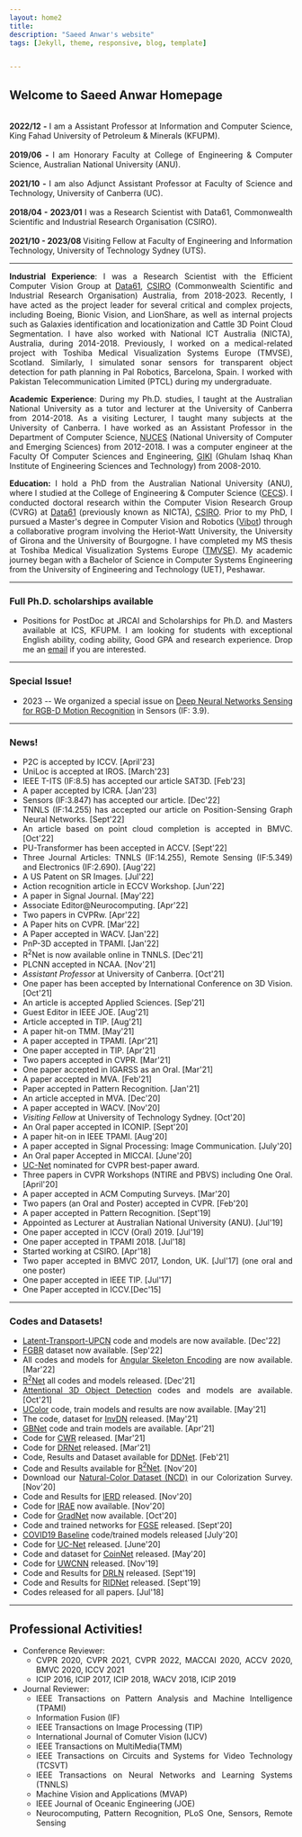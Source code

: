 ```yaml
---
layout: home2
title: 
description: "Saeed Anwar's website"
tags: [Jekyll, theme, responsive, blog, template]


---
```


<h2>
<a id="Biography-page" class="anchor" href="#biography-pages" aria-hidden="true"><span class="octicon octicon-link"></span></a>Welcome to Saeed Anwar Homepage</h2>
<div style="text-align: justify; display: block; margin-right: auto;">
<p>
<br><strong>2022/12 - </strong>I am a Assistant Professor at Information and Computer Science, King Fahad University of Petroleum & Minerals (KFUPM).</br>
<br><strong>2019/06 - </strong>I am Honorary Faculty at College of Engineering & Computer Science, Australian National University (ANU).</br>
<br><strong>2021/10 - </strong>I am also Adjunct Assistant Professor at Faculty of Science and Technology, University of Canberra (UC).</br>
<br><strong>2018/04 - 2023/01 </strong>I was a Research Scientist with Data61, Commonwealth Scientific and Industrial Research Organisation (CSIRO). </br>
<br><strong>2021/10 - 2023/08 </strong>Visiting Fellow at Faculty of Engineering and Information Technology, University of Technology Sydney (UTS).</br>
<hr />
</p>
 
<!--* <strong>Assistant Professor </strong> at Information and Computer Science, King Fahad University of Petroleum & Minerals ([KFUPM](http://www.kfupm.edu.sa/)) 
* <strong>Honorary Faculty </strong> at College of Engineering & Computer Science, Australian National University ([ANU](https://www.anu.edu.au/))
* <strong>Visiting Fellow</strong> at Faculty of Engineering and Information Technology, University of Technology Sydney ([UTS](https://www.uts.edu.au/))
* <strong>Adjunct Assistant Professor</strong> at Faculty of Science and Technology, University of Canberra ([UC](https://www.canberra.edu.au/))-->

<strong>Industrial Experience</strong>: I was a Research Scientist with the Efficient Computer Vision Group at [Data61](http://www.data61.csiro.au/), [CSIRO](http://www.csiro.au/) (Commonwealth Scientific and Industrial Research Organisation) Australia, from 2018-2023. Recently, I have acted as the project leader for several critical and complex projects, including Boeing, Bionic Vision, and LionShare, as well as internal projects such as Galaxies identification and locationization and Cattle 3D Point Cloud Segmentation. I have also worked with National ICT Australia (NICTA), Australia, during 2014-2018. Previously, I worked on a medical-related project with Toshiba Medical Visualization Systems Europe (TMVSE), Scotland. Similarly, I simulated sonar sensors for transparent object detection for path planning in Pal Robotics, Barcelona, Spain. I worked with Pakistan Telecommunication Limited (PTCL) during my undergraduate.

<strong>Academic Experience</strong>: During my Ph.D. studies, I taught at the Australian National University as a tutor and lecturer at the University of Canberra from 2014-2018. As a visiting Lecturer, I taught many subjects at the University of Canberra. I have worked as an Assistant Professor in the Department of Computer Science, [NUCES](https://www.nu.edu.pk/) (National University of Computer and Emerging Sciences) from 2012-2018. I was a computer engineer at the Faculty Of Computer Sciences and Engineering, [GIKI](https://giki.edu.pk/) (Ghulam Ishaq Khan Institute of Engineering Sciences and Technology) from 2008-2010.

<strong>Education:</strong> I hold a PhD from the Australian National University (ANU), where I studied at the College of Engineering & Computer Science  ([CECS](https://cecs.anu.edu.au/)). I conducted doctoral research within the Computer Vision Research Group (CVRG) at [Data61](http://www.data61.csiro.au/) (previously known as NICTA), [CSIRO](http://www.csiro.au/). Prior to my PhD, I pursued a Master's degree in Computer Vision and Robotics ([Vibot](http://www.vibot.org/)) through a collaborative program involving the Heriot-Watt University, the University of Girona and the University of Bourgogne. I have completed my MS thesis at Toshiba Medical Visualization Systems Europe ([TMVSE](https://www.linkedin.com/company/toshiba-medical-visualization-systems-europe-ltd)). My academic journey began with a Bachelor of Science in Computer Systems Engineering from the University of Engineering and Technology (UET), Peshawar.

---
### Full Ph.D. scholarships available
* Positions for PostDoc at JRCAI and Scholarships for Ph.D. and Masters available at ICS, KFUPM. I am looking for students with exceptional English ability, coding ability, Good GPA and research experience. Drop me an [email](mailto:saeed.anwar@kfupm.edu.sa) if you are interested.  

---
### Special Issue!
* 2023 -- We organized a special issue on [Deep Neural Networks Sensing for RGB-D Motion Recognition](https://www.mdpi.com/journal/sensors/special_issues/TRGE634NXW) in Sensors (IF: 3.9).

---
### News!
* P2C is accepted by ICCV. [April'23]
* UniLoc is accepted at IROS. [March'23]
* IEEE T-ITS (IF:8.5) has accepted our article SAT3D. [Feb'23]
* A paper accepted by ICRA. [Jan'23]
* Sensors (IF:3.847) has accepted our article. [Dec'22]
* TNNLS (IF:14.255) has accepted our article on Position-Sensing Graph Neural Networks. [Sept'22]
* An article based on point cloud completion is accepted in BMVC. [Oct'22]
* PU-Transformer has been accepted in ACCV. [Sept'22]
* Three Journal Articles: TNNLS (IF:14.255), Remote Sensing (IF:5.349) and Electronics (IF:2.690). [Aug'22]
* A US Patent on SR Images. [Jul'22]
* Action recognition article in ECCV Workshop. [Jun'22]
* A paper in Signal Journal. [May'22]
* Associate Editor@Neurocomputing. [Apr'22]
* Two papers in CVPRw. [Apr'22]
* A Paper hits on CVPR. [Mar'22]
* A Paper accepted in WACV. [Jan'22]
* PnP-3D accepted in TPAMI. [Jan'22]
* R<sup>2</sup>Net is now available online in TNNLS. [Dec'21]
* PLCNN accepted in NCAA. [Nov'21]
* *Assistant Professor* at University of Canberra. [Oct'21]
* One paper has been accepted by International Conference on 3D Vision. [Oct'21]
* An article is accepted Applied Sciences. [Sep'21]
* Guest Editor in IEEE JOE. [Aug'21]
* Article accepted in TIP. [Aug'21]
* A paper hit-on TMM. [May'21]
* A paper accepted in TPAMI. [Apr'21]
* One paper accepted in TIP. [Apr'21]
* Two papers accepted in CVPR. [Mar'21]
* One paper accepted in IGARSS as an Oral. [Mar'21]
* A paper accepted in MVA. [Feb'21]
* Paper accepted in Pattern Recognition. [Jan'21]
* An article accepted in MVA. [Dec'20]
* A paper accepted in WACV. [Nov'20]
* *Visiting Fellow* at University of Technology Sydney. [Oct'20]
* An Oral paper accepted in ICONIP. [Sept'20]
* A paper hit-on in IEEE TPAMI. [Aug'20]
* A paper accepted in Signal Processing: Image Communication. [July'20]
* An Oral paper Accepted in MICCAI. [June'20] 
* [UC-Net](http://openaccess.thecvf.com/content_CVPR_2020/papers/Zhang_UC-Net_Uncertainty_Inspired_RGB-D_Saliency_Detection_via_Conditional_Variational_Autoencoders_CVPR_2020_paper.pdf) nominated for CVPR best-paper award.
* Three papers in CVPR Workshops (NTIRE and PBVS) including One Oral. [April'20]
* A paper accepted in ACM Computing Surveys. [Mar'20]
* Two papers (an Oral and Poster) accepted in CVPR. [Feb'20]
* A paper accepted in Pattern Recognition. [Sept'19]
* Appointed as Lecturer at Australian National University (ANU). [Jul'19]
* One paper accepted in ICCV (Oral) 2019. [Jul'19]
* One paper accepted in TPAMI 2018. [Jul'18]
* Started working at CSIRO. [Apr'18]
* Two paper accepted in BMVC 2017, London, UK. [Jul'17] (one oral and one poster)
* One paper accepted in IEEE TIP. [Jul'17]
* One Paper accepted in ICCV.[Dec'15]

---
### Codes and Datasets!
* [Latent-Transport-UPCN](https://github.com/CuiRuikai/Latent-Transport-UPCN) code and models are now available. [Dec'22]
* [FGBR](https://github.com/hafeez-anwar/FGBR) dataset now available. [Sep'22]
* All codes and models for [Angular Skeleton Encoding](https://github.com/ZhenyueQin/Angular-Skeleton-Encoding) are now available. [Mar'22]
* [R<sup>2</sup>Net](https://github.com/saeed-anwar/R2Net) all codes and models released. [Dec'21]
* [Attentional 3D Object Detection](https://github.com/ShiQiu0419/attentions_in_3D_detection) codes and models are available. [Oct'21]
* [UColor](https://github.com/Li-Chongyi/Ucolor) code, train models and results are now available. [May'21]
* The code, dataset for [InvDN](https://github.com/Yang-Liu1082/InvDN) released. [May'21]
* [GBNet](https://github.com/ShiQiu0419/GBNet) code and train models are available. [Apr'21]
* Code for [CWR](https://github.com/JunlinHan/CWR) released. [Mar'21]
* Code for [DRNet](https://github.com/ShiQiu0419/DRNet) released. [Mar'21]
* Code, Results and Dataset available for [DDNet](https://github.com/tanveer-hussain/EfficientSOD). [Feb'21]
* Code and Results available for [R<sup>2</sup>Net](https://github.com/saeed-anwar/R2Net). [Nov'20]
* Download our [Natural-Color Dataset (NCD)](https://github.com/saeed-anwar/ColorSurvey) in our Colorization Survey. [Nov'20]
* Code and Results for [IERD](https://github.com/saeed-anwar/IERD) released. [Nov'20]
* Code for [IRAE](https://github.com/Lillian1082/IRAE_pytorch) now available. [Nov'20]
* Code for [GradNet](https://github.com/Lillian1082/GradNet-Image-Denoising) now available. [Oct'20]
* Code and trained networks for [FGSE](https://github.com/saeed-anwar/FGSE) released. [Sept'20]
* [COVID19 Baseline](https://github.com/saeed-anwar/COVID19-Baselines) code/trained models released [July'20]
* Code for [UC-Net](https://github.com/JingZhang617/UCNet) released. [June'20]
* Code and dataset for [CoinNet](https://github.com/saeed-anwar/CoinNet) released. [May'20]
* Code for [UWCNN](https://github.com/saeed-anwar/UWCNN) released. [Nov'19] 
* Code and Results for [DRLN](https://github.com/saeed-anwar/DRLN) released. [Sept'19]
* Code and Results for [RIDNet](https://github.com/saeed-anwar/RIDNet) released. [Sept'19]
* Codes released for all papers. [Jul'18]

---
## Professional Activities!
* Conference Reviewer: 
  * CVPR 2020, CVPR 2021, CVPR 2022, MACCAI 2020, ACCV 2020, BMVC 2020, ICCV 2021
  * ICIP 2016, ICIP 2017, ICIP 2018, WACV 2018, ICIP 2019 
* Journal Reviewer: 
  * IEEE Transactions on Pattern Analysis and Machine Intelligence (TPAMI)
  * Information Fusion (IF)
  * IEEE Transactions on Image Processing (TIP)
  * International Journal of Comuter Vision (IJCV)
  * IEEE Transactions on MultiMedia(TMM)
  * IEEE Transactions on Circuits and Systems for Video Technology (TCSVT)
  * IEEE Transactions on Neural Networks and Learning Systems (TNNLS)
  * Machine Vision and Applications (MVAP)
  * IEEE Journal of Oceanic Engineering (JOE)
  * Neurocomputing, Pattern Recognition, PLoS One, Sensors, Remote Sensing


